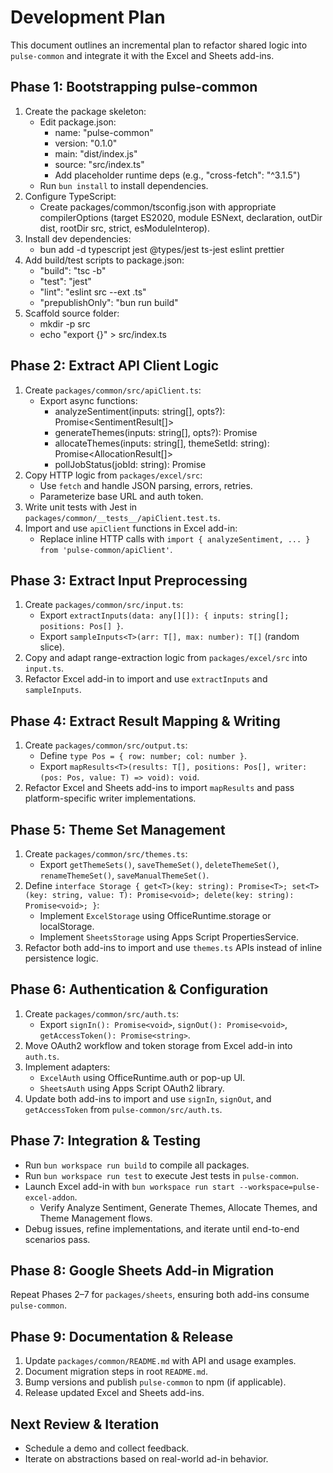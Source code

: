  # Development Plan

 This document outlines an incremental plan to refactor shared logic into `pulse-common` and integrate it with the Excel and Sheets add-ins.

  ## Phase 1: Bootstrapping pulse-common
 1. Create the package skeleton:
    - Edit package.json:
      * name: "pulse-common"
      * version: "0.1.0"
      * main: "dist/index.js"
      * source: "src/index.ts"
      * Add placeholder runtime deps (e.g., "cross-fetch": "^3.1.5")
    - Run `bun install` to install dependencies.
 2. Configure TypeScript:
    - Create packages/common/tsconfig.json with appropriate compilerOptions (target ES2020, module ESNext, declaration, outDir dist, rootDir src, strict, esModuleInterop).
 3. Install dev dependencies:
    - bun add -d typescript jest @types/jest ts-jest eslint prettier
 4. Add build/test scripts to package.json:
    - "build": "tsc -b"
    - "test": "jest"
    - "lint": "eslint src --ext .ts"
    - "prepublishOnly": "bun run build"
 5. Scaffold source folder:
    - mkdir -p src
    - echo "export {}" > src/index.ts

 ## Phase 2: Extract API Client Logic

 1. Create `packages/common/src/apiClient.ts`:
    - Export async functions:
      * analyzeSentiment(inputs: string[], opts?): Promise<SentimentResult[]>
      * generateThemes(inputs: string[], opts?): Promise<ThemeSet>
      * allocateThemes(inputs: string[], themeSetId: string): Promise<AllocationResult[]>
      * pollJobStatus(jobId: string): Promise<JobStatus>
 2. Copy HTTP logic from `packages/excel/src`:
    - Use `fetch` and handle JSON parsing, errors, retries.
    - Parameterize base URL and auth token.
 3. Write unit tests with Jest in `packages/common/__tests__/apiClient.test.ts`.
 4. Import and use `apiClient` functions in Excel add-in:
    - Replace inline HTTP calls with `import { analyzeSentiment, ... } from 'pulse-common/apiClient'`.

 ## Phase 3: Extract Input Preprocessing

 1. Create `packages/common/src/input.ts`:
    - Export `extractInputs(data: any[][]): { inputs: string[]; positions: Pos[] }`.
    - Export `sampleInputs<T>(arr: T[], max: number): T[]` (random slice).
 2. Copy and adapt range-extraction logic from `packages/excel/src` into `input.ts`.
 3. Refactor Excel add-in to import and use `extractInputs` and `sampleInputs`.

 ## Phase 4: Extract Result Mapping & Writing

 1. Create `packages/common/src/output.ts`:
    - Define `type Pos = { row: number; col: number }`.
    - Export `mapResults<T>(results: T[], positions: Pos[], writer: (pos: Pos, value: T) => void): void`.
 2. Refactor Excel and Sheets add-ins to import `mapResults` and pass platform-specific writer implementations.

 ## Phase 5: Theme Set Management

 1. Create `packages/common/src/themes.ts`:
    - Export `getThemeSets()`, `saveThemeSet()`, `deleteThemeSet()`, `renameThemeSet()`, `saveManualThemeSet()`.
 2. Define `interface Storage { get<T>(key: string): Promise<T>; set<T>(key: string, value: T): Promise<void>; delete(key: string): Promise<void>; }`:
    - Implement `ExcelStorage` using OfficeRuntime.storage or localStorage.
    - Implement `SheetsStorage` using Apps Script PropertiesService.
 3. Refactor both add-ins to import and use `themes.ts` APIs instead of inline persistence logic.

 ## Phase 6: Authentication & Configuration

 1. Create `packages/common/src/auth.ts`:
    - Export `signIn(): Promise<void>`, `signOut(): Promise<void>`, `getAccessToken(): Promise<string>`.
 2. Move OAuth2 workflow and token storage from Excel add-in into `auth.ts`.
 3. Implement adapters:
    - `ExcelAuth` using OfficeRuntime.auth or pop-up UI.
    - `SheetsAuth` using Apps Script OAuth2 library.
 4. Update both add-ins to import and use `signIn`, `signOut`, and `getAccessToken` from `pulse-common/src/auth.ts`.

 ## Phase 7: Integration & Testing

 - Run `bun workspace run build` to compile all packages.
 - Run `bun workspace run test` to execute Jest tests in `pulse-common`.
 - Launch Excel add-in with `bun workspace run start --workspace=pulse-excel-addon`.
   * Verify Analyze Sentiment, Generate Themes, Allocate Themes, and Theme Management flows.
 - Debug issues, refine implementations, and iterate until end-to-end scenarios pass.

 ## Phase 8: Google Sheets Add-in Migration
 Repeat Phases 2–7 for `packages/sheets`, ensuring both add-ins consume `pulse-common`.

 ## Phase 9: Documentation & Release
 1. Update `packages/common/README.md` with API and usage examples.
 2. Document migration steps in root `README.md`.
 3. Bump versions and publish `pulse-common` to npm (if applicable).
 4. Release updated Excel and Sheets add-ins.

 ## Next Review & Iteration
 - Schedule a demo and collect feedback.
 - Iterate on abstractions based on real-world ad-in behavior.